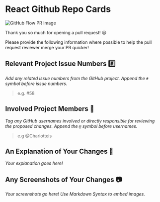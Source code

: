 # React Github Repo Cards

![GitHub Flow PR Image](http://i.imgur.com/9flS3QU.png)

Thank you so much for opening a pull request! :smiley:

Please provide the following information where possible to help the pull request reviewer merge your PR quicker!

## Relevant Project Issue Numbers :hash:

_Add any related issue numbers from the GitHub project. Append the `#` symbol before issue numbers._

> e.g. #58

## Involved Project Members :bust_in_silhouette:

_Tag any GitHub usernames involved or directly responsible for reviewing the proposed changes. Append the `@` symbol before usernames._

> e.g @Charlotteis

## An Explanation of Your Changes :speech_balloon:

_Your explanation goes here!_

## Any Screenshots of Your Changes :camera:

_Your screenshots go here! Use Markdown Syntax to embed images._

